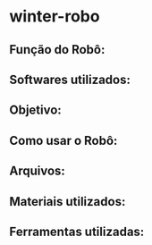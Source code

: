 # winter-robo

## Função do Robô: 

## Softwares utilizados:

## Objetivo:



## Como usar o Robô: 




## Arquivos: 



## Materiais utilizados:


## Ferramentas utilizadas:

